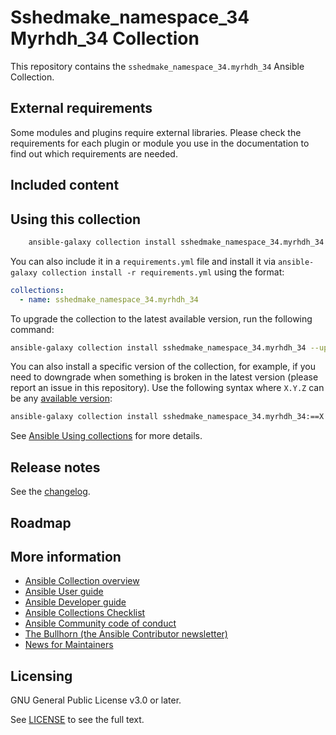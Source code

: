 # Sshedmake_namespace_34 Myrhdh_34 Collection

This repository contains the `sshedmake_namespace_34.myrhdh_34` Ansible Collection.

<!--start requires_ansible-->
<!--end requires_ansible-->

## External requirements

Some modules and plugins require external libraries. Please check the requirements for each plugin or module you use in the documentation to find out which requirements are needed.

## Included content

<!--start collection content-->
<!--end collection content-->

## Using this collection

```bash
    ansible-galaxy collection install sshedmake_namespace_34.myrhdh_34
```

You can also include it in a `requirements.yml` file and install it via `ansible-galaxy collection install -r requirements.yml` using the format:

```yaml
collections:
  - name: sshedmake_namespace_34.myrhdh_34
```

To upgrade the collection to the latest available version, run the following command:

```bash
ansible-galaxy collection install sshedmake_namespace_34.myrhdh_34 --upgrade
```

You can also install a specific version of the collection, for example, if you need to downgrade when something is broken in the latest version (please report an issue in this repository). Use the following syntax where `X.Y.Z` can be any [available version](https://galaxy.ansible.com/sshedmake_namespace_34/myrhdh_34):

```bash
ansible-galaxy collection install sshedmake_namespace_34.myrhdh_34:==X.Y.Z
```

See [Ansible Using collections](https://docs.ansible.com/ansible/latest/user_guide/collections_using.html) for more details.

## Release notes

See the [changelog](https://github.com/ansible-collections/REPONAMEHERE/tree/main/CHANGELOG.rst).

## Roadmap

<!-- Optional. Include the roadmap for this collection, and the proposed release/versioning strategy so users can anticipate the upgrade/update cycle. -->

## More information

<!-- List out where the user can find additional information, such as working group meeting times, slack/IRC channels, or documentation for the product this collection automates. At a minimum, link to: -->

- [Ansible Collection overview](https://github.com/ansible-collections/overview)
- [Ansible User guide](https://docs.ansible.com/ansible/devel/user_guide/index.html)
- [Ansible Developer guide](https://docs.ansible.com/ansible/devel/dev_guide/index.html)
- [Ansible Collections Checklist](https://github.com/ansible-collections/overview/blob/main/collection_requirements.rst)
- [Ansible Community code of conduct](https://docs.ansible.com/ansible/devel/community/code_of_conduct.html)
- [The Bullhorn (the Ansible Contributor newsletter)](https://us19.campaign-archive.com/home/?u=56d874e027110e35dea0e03c1&id=d6635f5420)
- [News for Maintainers](https://github.com/ansible-collections/news-for-maintainers)

## Licensing

GNU General Public License v3.0 or later.

See [LICENSE](https://www.gnu.org/licenses/gpl-3.0.txt) to see the full text.
